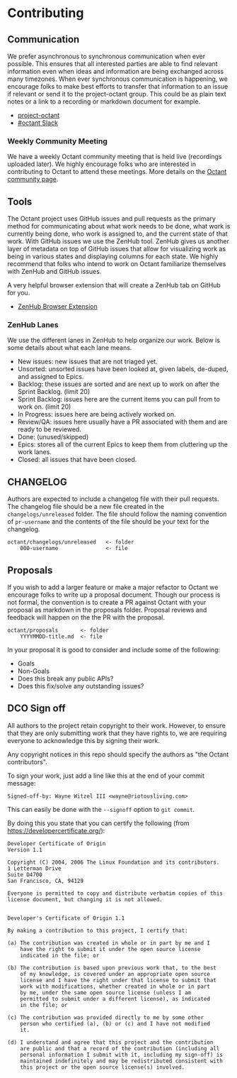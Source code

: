 # Contributing

## Communication

We prefer asynchronous to synchronous communication when ever possible. This ensures that all interested parties are able
to find relevant information even when ideas and information are being exchanged across many timezones. When ever
synchronous communication is happening, we encourage folks to make best efforts to transfer that information to an
issue if relevant or send it to the project-octant group. This could be as plain text notes or a link to a recording
or markdown document for example.

* [project-octant](https://groups.google.com/forum/#!forum/project-octant)
* [#octant Slack](https://kubernetes.slack.com/app_redirect?channel=CM37M9FCG)

### Weekly Community Meeting
We have a weekly Octant community meeting that is held live (recordings uploaded later). We highly encourage folks
who are interested in contributing to Octant to attend these meetings. More details on the
 [Octant community page](https://octant.dev/community/).

## Tools

The Octant project uses GitHub issues and pull requests as the primary method for communicating about what work needs
to be done, what work is currently being done, who work is assigned to, and the current state of that work.
With GitHub issues we use the ZenHub tool. ZenHub gives us another layer of metadata on top of GitHub issues that
allow for visualizing work as being in various states and displaying columns for each state. We highly recommend that
folks who intend to work on Octant familiarize themselves with ZenHub and GitHub issues.

A very helpful browser extension that will create a ZenHub tab on GitHub for you.
* [ZenHub Browser Extension](https://zenhub.com/extension)

### ZenHub Lanes

We use the different lanes in ZenHub to help organize our work. Below is some details about what each lane means.

- New issues: new issues that are not triaged yet.
- Unsorted: unsorted issues have been looked at, given labels, de-duped, and assigned to Epics.
- Backlog: these issues are sorted and are next up to work on after the Sprint Backlog. (limit 20)
- Sprint Backlog: issues here are the current items you can pull from to work on. (limit 20)
- In Progress: issues here are being actively worked on.
- Review/QA: issues here usually have a PR associated with them and are ready to be reviewed.
- Done: (unused/skipped)
- Epics: stores all of the current Epics to keep them from cluttering up the work lanes.
- Closed: all issues that have been closed.

## CHANGELOG

Authors are expected to include a changelog file with their pull requests. The changelog file
should be a new file created in the `changelogs/unreleased` folder. The file should follow the
naming convention of `pr-username` and the contents of the file should be your text for the
changelog.

    octant/changelogs/unreleased   <- folder
        000-username               <- file

## Proposals

If you wish to add a larger feature or make a major refactor to Octant we encourage folks to write up a proposal document.
Though our process is not formal, the convention is to create a PR against Octant with your proposal as markdown in the
proposals folder. Proposal reviews and feedback will happen on the the PR with the proposal.

    octant/proposals       <- folder
        YYYYMMDD-title.md  <- file

In your proposal it is good to consider and include some of the following:
* Goals
* Non-Goals
* Does this break any public APIs?
* Does this fix/solve any outstanding issues?

## DCO Sign off

All authors to the project retain copyright to their work. However, to ensure
that they are only submitting work that they have rights to, we are requiring
everyone to acknowledge this by signing their work.

Any copyright notices in this repo should specify the authors as "the Octant contributors".

To sign your work, just add a line like this at the end of your commit message:

```
Signed-off-by: Wayne Witzel III <wayne@riotousliving.com>
```

This can easily be done with the `--signoff` option to `git commit`.

By doing this you state that you can certify the following (from https://developercertificate.org/):

```
Developer Certificate of Origin
Version 1.1

Copyright (C) 2004, 2006 The Linux Foundation and its contributors.
1 Letterman Drive
Suite D4700
San Francisco, CA, 94129

Everyone is permitted to copy and distribute verbatim copies of this
license document, but changing it is not allowed.


Developer's Certificate of Origin 1.1

By making a contribution to this project, I certify that:

(a) The contribution was created in whole or in part by me and I
    have the right to submit it under the open source license
    indicated in the file; or

(b) The contribution is based upon previous work that, to the best
    of my knowledge, is covered under an appropriate open source
    license and I have the right under that license to submit that
    work with modifications, whether created in whole or in part
    by me, under the same open source license (unless I am
    permitted to submit under a different license), as indicated
    in the file; or

(c) The contribution was provided directly to me by some other
    person who certified (a), (b) or (c) and I have not modified
    it.

(d) I understand and agree that this project and the contribution
    are public and that a record of the contribution (including all
    personal information I submit with it, including my sign-off) is
    maintained indefinitely and may be redistributed consistent with
    this project or the open source license(s) involved.
```
